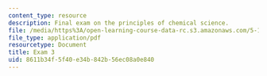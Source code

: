```yaml
---
content_type: resource
description: Final exam on the principles of chemical science.
file: /media/https%3A/open-learning-course-data-rc.s3.amazonaws.com/5-111-principles-of-chemical-science-fall-2008/8611b34f5f40e34b842b56ec08a0e840_Exam3_FA08.pdf
file_type: application/pdf
resourcetype: Document
title: Exam 3
uid: 8611b34f-5f40-e34b-842b-56ec08a0e840
---
```

